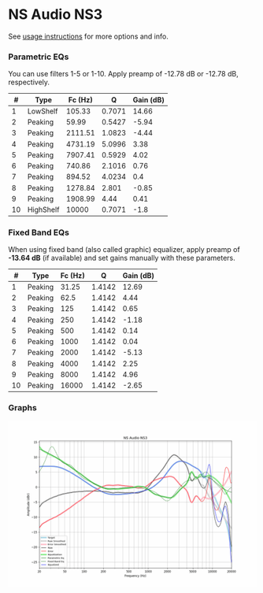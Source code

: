 # NS Audio NS3
See [usage instructions](https://github.com/jaakkopasanen/AutoEq#usage) for more options and info.

### Parametric EQs
You can use filters 1-5 or 1-10. Apply preamp of -12.78 dB or -12.78 dB, respectively.

|   # | Type      |   Fc (Hz) |      Q |   Gain (dB) |
|-----|-----------|-----------|--------|-------------|
|   1 | LowShelf  |    105.33 | 0.7071 |       14.66 |
|   2 | Peaking   |     59.99 | 0.5427 |       -5.94 |
|   3 | Peaking   |   2111.51 | 1.0823 |       -4.44 |
|   4 | Peaking   |   4731.19 | 5.0996 |        3.38 |
|   5 | Peaking   |   7907.41 | 0.5929 |        4.02 |
|   6 | Peaking   |    740.86 | 2.1016 |        0.76 |
|   7 | Peaking   |    894.52 | 4.0234 |        0.4  |
|   8 | Peaking   |   1278.84 | 2.801  |       -0.85 |
|   9 | Peaking   |   1908.99 | 4.44   |        0.41 |
|  10 | HighShelf |  10000    | 0.7071 |       -1.8  |

### Fixed Band EQs
When using fixed band (also called graphic) equalizer, apply preamp of **-13.64 dB** (if available) and set gains manually with these parameters.

|   # | Type    |   Fc (Hz) |      Q |   Gain (dB) |
|-----|---------|-----------|--------|-------------|
|   1 | Peaking |     31.25 | 1.4142 |       12.69 |
|   2 | Peaking |     62.5  | 1.4142 |        4.44 |
|   3 | Peaking |    125    | 1.4142 |        0.65 |
|   4 | Peaking |    250    | 1.4142 |       -1.18 |
|   5 | Peaking |    500    | 1.4142 |        0.14 |
|   6 | Peaking |   1000    | 1.4142 |        0.04 |
|   7 | Peaking |   2000    | 1.4142 |       -5.13 |
|   8 | Peaking |   4000    | 1.4142 |        2.25 |
|   9 | Peaking |   8000    | 1.4142 |        4.96 |
|  10 | Peaking |  16000    | 1.4142 |       -2.65 |

### Graphs
![](./NS%20Audio%20NS3.png)
